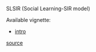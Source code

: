 SLSIR (Social Learning-SIR model)

Available vignette:

* [intro](vignettes/intro.html)

[source](https://github.com/simoncarrignon/slsir)


